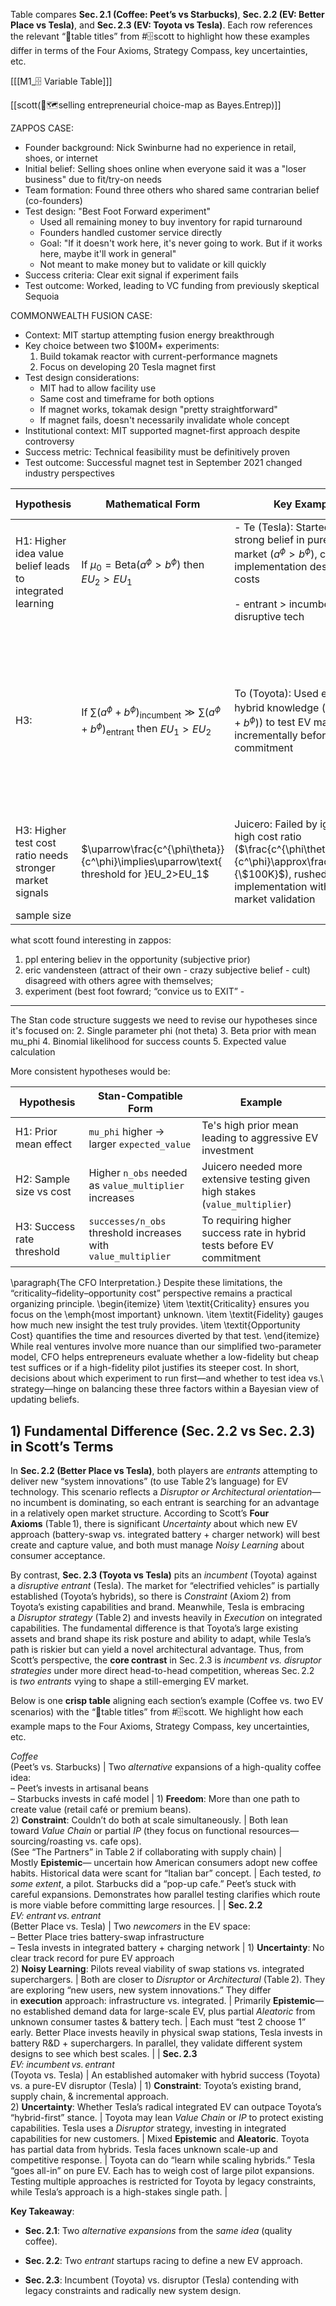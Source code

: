 Table compares **Sec. 2.1 (Coffee: Peet’s vs Starbucks)**, **Sec. 2.2 (EV: Better Place vs Tesla)**, and **Sec. 2.3 (EV: Toyota vs Tesla)**. Each row references the relevant “🔑table titles” from #🗄️scott to highlight how these examples differ in terms of the Four Axioms, Strategy Compass, key uncertainties, etc.

[[[M1_🗄️ Variable Table]]]

[[scott(🧭🗺️selling entrepreneurial choice-map as Bayes.Entrep)]]

ZAPPOS CASE:
- Founder background: Nick Swinburne had no experience in retail, shoes, or internet
- Initial belief: Selling shoes online when everyone said it was a "loser business" due to fit/try-on needs
- Team formation: Found three others who shared same contrarian belief (co-founders) 
- Test design: "Best Foot Forward experiment"
  * Used all remaining money to buy inventory for rapid turnaround
  * Founders handled customer service directly
  * Goal: "If it doesn't work here, it's never going to work. But if it works here, maybe it'll work in general"
  * Not meant to make money but to validate or kill quickly
- Success criteria: Clear exit signal if experiment fails
- Test outcome: Worked, leading to VC funding from previously skeptical Sequoia

COMMONWEALTH FUSION CASE:
- Context: MIT startup attempting fusion energy breakthrough
- Key choice between two $100M+ experiments:
  1. Build tokamak reactor with current-performance magnets
  2. Focus on developing 20 Tesla magnet first
- Test design considerations:
  * MIT had to allow facility use
  * Same cost and timeframe for both options
  * If magnet works, tokamak design "pretty straightforward"
  * If magnet fails, doesn't necessarily invalidate whole concept
- Institutional context: MIT supported magnet-first approach despite controversy
- Success metric: Technical feasibility must be definitively proven
- Test outcome: Successful magnet test in September 2021 changed industry perspectives


| Hypothesis                                                | Mathematical Form                                                                                          | Key Example                                                                                                                                                                 | criticality,     | phenomena to explain                                                                                                             |
| --------------------------------------------------------- | ---------------------------------------------------------------------------------------------------------- | --------------------------------------------------------------------------------------------------------------------------------------------------------------------------- | ---------------- | -------------------------------------------------------------------------------------------------------------------------------- |
| H1: Higher idea value belief leads to integrated learning | $\text{If }\mu_0=\text{Beta}(a^\phi>b^\phi)\text{ then }EU_2>EU_1$                                         | - Te (Tesla): Started with strong belief in pure EV market ($a^\phi>b^\phi$), chose full implementation despite high costs<br><br>- entrant > incumbent for disruptive tech | critical         | tesla vs better place?                                                                                                           |
| H3:                                                       | $\text{If }\sum(a^\phi+b^\phi)_{\text{incumbent}}\gg\sum(a^\phi+b^\phi)_{\text{entrant}}$ then $EU_1>EU_2$ | To (Toyota): Used existing hybrid knowledge ($\text{high }\sum(a^\phi+b^\phi)$) to test EV market incrementally before full commitment                                      |                  | H2a: Entrants (with higher idea value) prefer integrated learning<br><br>H2b: Incumbents prefer modular over integrated learning |
| H3: Higher test cost ratio needs stronger market signals  | $\uparrow\frac{c^{\phi\theta}}{c^\phi}\implies\uparrow\text{ threshold for }EU_2>EU_1$                     | Juicero: Failed by ignoring high cost ratio ($\frac{c^{\phi\theta}}{c^\phi}\approx\frac{\$120M}{\$100K}$), rushed to implementation without market validation               | opportunity cost |                                                                                                                                  |
| sample size                                               |                                                                                                            |                                                                                                                                                                             |                  |                                                                                                                                  |


what scott found interesting in zappos:
1. ppl entering believ in the opportunity (subjective prior)
2. eric vandensteen (attract of their own - crazy subjective belief - cult) disagreed with others agree with themselves; 
3. experiment (best foot fowrard; “convice us to EXIT” -

---

The Stan code structure suggests we need to revise our hypotheses since it's focused on:
2. Single parameter phi (not theta)
3. Beta prior with mean mu_phi
4. Binomial likelihood for success counts
5. Expected value calculation

More consistent hypotheses would be:

| Hypothesis | Stan-Compatible Form | Example |
|------------|-----------------|---------|
| H1: Prior mean effect | `mu_phi` higher → larger `expected_value` | Te's high prior mean leading to aggressive EV investment |
| H2: Sample size vs cost | Higher `n_obs` needed as `value_multiplier` increases | Juicero needed more extensive testing given high stakes (`value_multiplier`) |
| H3: Success rate threshold | `successes/n_obs` threshold increases with `value_multiplier` | To requiring higher success rate in hybrid tests before EV commitment |


\paragraph{The CFO Interpretation.}
Despite these limitations, the “criticality–fidelity–opportunity cost” perspective remains a practical organizing principle. 
\begin{itemize}
\item \textit{Criticality} ensures you focus on the \emph{most important} unknown. 
\item \textit{Fidelity} gauges how much new insight the test truly provides. 
\item \textit{Opportunity Cost} quantifies the time and resources diverted by that test. 
\end{itemize}
While real ventures involve more nuance than our simplified two-parameter model, 
CFO helps entrepreneurs evaluate whether a low-fidelity but cheap test suffices 
or if a high-fidelity pilot justifies its steeper cost. 
In short, decisions about which experiment to run first—and whether to test idea vs.\ strategy—hinge on balancing these three factors within a Bayesian view of updating beliefs.


## 1) Fundamental Difference (Sec. 2.2 vs Sec. 2.3) in Scott’s Terms

In **Sec. 2.2 (Better Place vs Tesla)**, both players are _entrants_ attempting to deliver new “system innovations” (to use Table 2’s language) for EV technology. This scenario reflects a _Disruptor or Architectural orientation_—no incumbent is dominating, so each entrant is searching for an advantage in a relatively open market structure. According to Scott’s **Four Axioms** (Table 1), there is significant _Uncertainty_ about which new EV approach (battery-swap vs. integrated battery + charger network) will best create and capture value, and both must manage _Noisy Learning_ about consumer acceptance.

By contrast, **Sec. 2.3 (Toyota vs Tesla)** pits an _incumbent_ (Toyota) against a _disruptive entrant_ (Tesla). The market for “electrified vehicles” is partially established (Toyota’s hybrids), so there is _Constraint_ (Axiom 2) from Toyota’s existing capabilities and brand. Meanwhile, Tesla is embracing a _Disruptor strategy_ (Table 2) and invests heavily in _Execution_ on integrated capabilities. The fundamental difference is that Toyota’s large existing assets and brand shape its risk posture and ability to adapt, while Tesla’s path is riskier but can yield a novel architectural advantage. Thus, from Scott’s perspective, the **core contrast** in Sec. 2.3 is _incumbent vs. disruptor strategies_ under more direct head-to-head competition, whereas Sec. 2.2 is _two entrants_ vying to shape a still-emerging EV market.

Below is one **crisp table** aligning each section’s example (Coffee vs. two EV scenarios) with the “🔑table titles” from #🗄️scott. We highlight how each example maps to the Four Axioms, Strategy Compass, key uncertainties, etc.


_Coffee_  
(Peet’s vs. Starbucks) | Two _alternative_ expansions of a high-quality coffee idea:  
– Peet’s invests in artisanal beans  
– Starbucks invests in café model | 1) **Freedom**: More than one path to create value (retail café or premium beans).  
2) **Constraint**: Couldn’t do both at scale simultaneously. | Both lean toward _Value Chain_ or partial _IP_ (they focus on functional resources— sourcing/roasting vs. cafe ops).  
(See “The Partners” in Table 2 if collaborating with supply chain) | Mostly **Epistemic**— uncertain how American consumers adopt new coffee habits. Historical data were scant for “Italian bar” concept. | Each tested, _to some extent_, a pilot. Starbucks did a “pop-up cafe.” Peet’s stuck with careful expansions. Demonstrates how parallel testing clarifies which route is more viable before committing large resources. |
| **Sec. 2.2**  
_EV: entrant vs. entrant_  
(Better Place vs. Tesla) | Two _newcomers_ in the EV space:  
– Better Place tries battery-swap infrastructure  
– Tesla invests in integrated battery + charging network | 1) **Uncertainty**: No clear track record for pure EV approach  
2) **Noisy Learning**: Pilots reveal viability of swap stations vs. integrated superchargers. | Both are closer to _Disruptor_ or _Architectural_ (Table 2). They are exploring “new users, new system innovations.” They differ in **execution** approach: infrastructure vs. integrated. | Primarily **Epistemic**— no established demand data for large-scale EV, plus partial _Aleatoric_ from unknown consumer tastes & battery tech. | Each must “test 2 choose 1” early. Better Place invests heavily in physical swap stations, Tesla invests in battery R&D + superchargers. In parallel, they validate different system designs to see which best scales. |
| **Sec. 2.3**  
_EV: incumbent vs. entrant_  
(Toyota vs. Tesla) | An established automaker with hybrid success (Toyota)  
vs. a pure-EV disruptor (Tesla) | 1) **Constraint**: Toyota’s existing brand, supply chain, & incremental approach.  
2) **Uncertainty**: Whether Tesla’s radical integrated EV can outpace Toyota’s “hybrid-first” stance. | Toyota may lean _Value Chain_ or _IP_ to protect existing capabilities. Tesla uses a _Disruptor_ strategy, investing in integrated capabilities for new customers. | Mixed **Epistemic** and **Aleatoric**. Toyota has partial data from hybrids. Tesla faces unknown scale-up and competitive response. | Toyota can do “learn while scaling hybrids.” Tesla “goes all-in” on pure EV. Each has to weigh cost of large pilot expansions. Testing multiple approaches is restricted for Toyota by legacy constraints, while Tesla’s approach is a high-stakes single path. |

**Key Takeaway**:

- **Sec. 2.1**: Two _alternative expansions_ from the _same idea_ (quality coffee).
    
- **Sec. 2.2**: Two _entrant_ startups racing to define a new EV approach.
    
- **Sec. 2.3**: Incumbent (Toyota) vs. disruptor (Tesla) contending with legacy constraints and radically new system design.